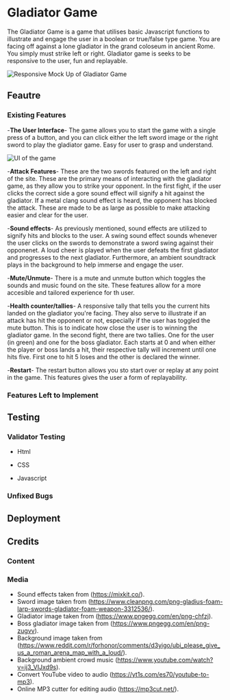 # Gladiator Game

The Gladiator Game is a game that utilises basic Javascript functions to illustrate and engage the user in a boolean or true/false type game. You are facing off against a lone gladiator in the grand coloseum in ancient Rome. You simply must strike left or right. Gladiator game is seeks to be responsive to the user, fun and replayable. 

![Responsive Mock Up of Gladiator Game]()

## Feautre

### Existing Features

-__The User Interface__-
The game allows you to start the game with a single press of a button, and you can click either the left sword image or the right sword to play the gladiator game. Easy for user to grasp and understand.

![UI of the game]()

-__Attack Features__-
These are the two swords featured on the left and right of the site. These are the primary means of interacting with the gladiator game, as they allow you to strike your opponent. In the first fight, if the user clicks the correct side a gore sound effect will signify a hit against the gladiator. If a metal clang sound effect is heard, the opponent has blocked the attack. These are made to be as large as possible to make attacking easier and clear for the user.

-__Sound effects__-
As previously mentioned, sound effects are utilized to signify hits and blocks to the user. A swing sound effect sounds whenever the user clicks on the swords to demonstrate a sword swing against their opponenet. A loud cheer is played when the user defeats the first gladiator and progresses to the next gladiator. Furthermore, an ambient soundtrack plays in the background to help immerse and engage the user. 

-__Mute/Unmute__-
There is a mute and unmute button which toggles the sounds and music found on the site. These features allow for a more accesible and tailored experience for th user.

-__Health counter/tallies__-
A responsive tally that tells you the current hits landed on the gladiator you're facing. They also serve to illustrate if an attack has hit the opponent or not, especially if the user has toggled the mute button. This is to indicate how close the user is to winning the gladiator game. In the second fight, there are two tallies. One for the user (in green) and one for the boss gladiator. Each starts at 0 and when either the player or boss lands a hit, their respective tally will increment until one hits five. First one to hit 5 loses and the other is declared the winner.

-__Restart__-
The restart button allows you sto start over or replay at any point in the game. This features gives the user a form of replayability.

### Features Left to Implement

## Testing

### Validator Testing

- Html

- CSS

- Javascript

### Unfixed Bugs

## Deployment

## Credits

### Content

### Media

- Sound effects taken from (https://mixkit.co/).
- Sword image taken from (https://www.cleanpng.com/png-gladius-foam-larp-swords-gladiator-foam-weapon-3312536/).
- Gladiator image taken from (https://www.pngegg.com/en/png-chfzj).
- Boss gladiator image taken from (https://www.pngegg.com/en/png-zugvv).
- Background image taken from (https://www.reddit.com/r/forhonor/comments/d3yigo/ubi_please_give_us_a_roman_arena_map_with_a_loud/).
- Background ambient crowd music (https://www.youtube.com/watch?v=ij3_VIJxd9s).
- Convert YouTube video to audio (https://yt1s.com/es70/youtube-to-mp3).
- Online MP3 cutter for editing audio (https://mp3cut.net/).